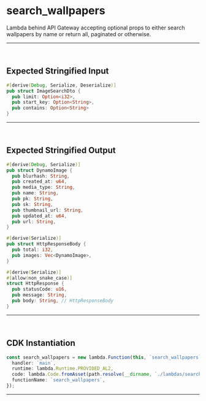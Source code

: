 
# search_wallpapers


Lambda behind API Gateway accepting optional props to either search wallpapers by name or return all, paginated or otherwise.
<br />
<hr />
<br />

## Expected Stringified Input

```rust
#[derive(Debug, Serialize, Deserialize)]
pub struct ImageSearchDto {
  pub limit: Option<i32>,
  pub start_key: Option<String>,
  pub contains: Option<String>
}
```
<hr />
<br />

## Expected Stringified Output

```rust
#[derive(Debug, Serialize)]
pub struct DynamoImage {
  pub blurhash: String,
  pub created_at: u64,
  pub media_type: String,
  pub name: String,
  pub pk: String,
  pub sk: String,
  pub thumbnail_url: String,
  pub updated_at: u64,
  pub url: String,
}

#[derive(Serialize)]
pub struct HttpResponseBody {
  pub total: i32,
  pub images: Vec<DynamoImage>,
}

#[derive(Serialize)]
#[allow(non_snake_case)]
struct HttpResponse {
  pub statusCode: u16,
  pub message: String,
  pub body: String, // HttpResponseBody
}
```
<hr />
<br />

## CDK Instantiation

```typescript
const search_wallpapers = new lambda.Function(this, `search_wallpapers`, {
  handler: `main`,
  runtime: lambda.Runtime.PROVIDED_AL2,
  code: lambda.Code.fromAsset(path.resolve(__dirname, `./lambdas/search_wallpapers/bootstrap.zip`)),
  functionName: `search_wallpapers`,
});
```
<hr />
<br />
